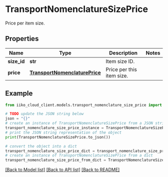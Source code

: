 # TransportNomenclatureSizePrice

Price per item size.

## Properties

Name | Type | Description | Notes
------------ | ------------- | ------------- | -------------
**size_id** | **str** | Item size ID. | 
**price** | [**TransportNomenclaturePrice**](TransportNomenclaturePrice.md) | Price per this item size. | 

## Example

```python
from iiko_cloud_client.models.transport_nomenclature_size_price import TransportNomenclatureSizePrice

# TODO update the JSON string below
json = "{}"
# create an instance of TransportNomenclatureSizePrice from a JSON string
transport_nomenclature_size_price_instance = TransportNomenclatureSizePrice.from_json(json)
# print the JSON string representation of the object
print(TransportNomenclatureSizePrice.to_json())

# convert the object into a dict
transport_nomenclature_size_price_dict = transport_nomenclature_size_price_instance.to_dict()
# create an instance of TransportNomenclatureSizePrice from a dict
transport_nomenclature_size_price_from_dict = TransportNomenclatureSizePrice.from_dict(transport_nomenclature_size_price_dict)
```
[[Back to Model list]](../README.md#documentation-for-models) [[Back to API list]](../README.md#documentation-for-api-endpoints) [[Back to README]](../README.md)


